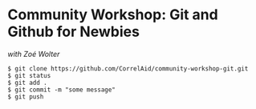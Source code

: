 # Community Workshop: Git and Github for Newbies

*with Zoé Wolter*

```
$ git clone https://github.com/CorrelAid/community-workshop-git.git
$ git status
$ git add .
$ git commit -m "some message"
$ git push
```